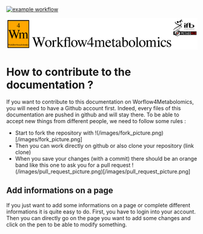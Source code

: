 [![example workflow](https://github.com/jsaintvanne/workflow4metabolomics/actions/workflows/publish.yml/badge.svg)](https://github.com/jsaintvanne/workflow4metabolomics/actions/workflows/publish.yml/badge.svg)


![workflow](/images/logo/logo-ifb-mono-metabohub_2.1_SD_150px.png)


# How to contribute to the documentation ?

If you want to contribute to this documentation on Worflow4Metabolomics, you will need to have a Github account first. Indeed, every files of this documentation are pushed in github and will stay there. To be able to accept new things from different people, we need to follow some rules :

- Start to fork the repository with !(/images/fork_picture.png)[/images/fork_picture.png]
- Then you can work directly on github or also clone your repository (link clone)
- When you save your changes (with a commit) there should be an orange band like this one to ask you for a pull request !(/images/pull_request_picture.png)[/images/pull_request_picture.png]





## Add informations on a page

If you just want to add some informations on a page or complete different informations it is quite easy to do. 
First, you have to login into your account. 
Then you can directly go on the page you want to add some changes and click on the pen to be able to modify something.
